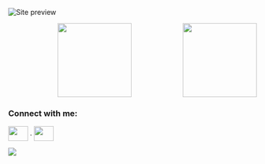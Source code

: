 ![Site preview](https://i.ibb.co/RpmbtWJ/git-background.png)

<div style="display: flex; justify-content: space-between; max-width: 800px; margin: 0 auto;">
  <a style="margin-left: 100px;">
    <img height="150" src="https://github-readme-stats.vercel.app/api?username=imedcherfaoui&show_icons=true&theme=radical" />
  </a>
  <a>
    <img height="150" src="https://github-readme-stats.vercel.app/api/top-langs/?username=imedcherfaoui&layout=compact" />
  </a>
</div>


<h3 align="left">Connect with me:</h3>
<p align="left">
<a href="https://www.linkedin.com/in/cherfaoui-imededdine/" target="blank"><img align="center" src="https://cdn-icons-png.flaticon.com/256/174/174857.png" alt="" height="30" width="40" /></a>
  <span width="50">.</span>
<a href="https://www.instagram.com/imedoari.jpg/" target="blank"><img align="center" src="https://upload.wikimedia.org/wikipedia/commons/thumb/a/a5/Instagram_icon.png/600px-Instagram_icon.png" alt="" height="30" width="40" /></a>
</p>

![](https://komarev.com/ghpvc/?username=your-github-username&style=for-the-badge)
<!--
**imedcherfaoui/imedcherfaoui** is a ✨ _special_ ✨ repository because its `README.md` (this file) appears on your GitHub profile.

Here are some ideas to get you started:

- 🔭 I’m currently working on ...
- 🌱 I’m currently learning ...
- 👯 I’m looking to collaborate on ...
- 🤔 I’m looking for help with ...
- 💬 Ask me about ...
- 📫 How to reach me: ...
- 😄 Pronouns: ...
- ⚡ Fun fact: ...
-->
